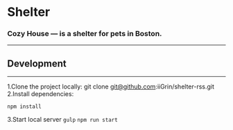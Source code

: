 # Shelter
### Cozy House — is a shelter for pets in Boston.
---

## Development
---
1.Clone the project locally: git clone git@github.com:iiGrin/shelter-rss.git
2.Install dependencies:

`npm install`

3.Start local server
`gulp`
`npm run start`

